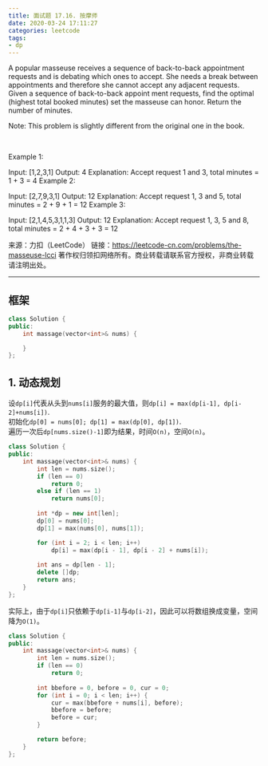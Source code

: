 ```yaml
---
title: 面试题 17.16. 按摩师
date: 2020-03-24 17:11:27
categories: leetcode
tags: 
- dp
---
```

A popular masseuse receives a sequence of back-to-back appointment requests and is debating which ones to accept. She needs a break between appointments and therefore she cannot accept any adjacent requests. Given a sequence of back-to-back appoint­ ment requests, find the optimal (highest total booked minutes) set the masseuse can honor. Return the number of minutes.

Note: This problem is slightly different from the original one in the book.

 

Example 1:

Input:  [1,2,3,1]
Output:  4
Explanation:  Accept request 1 and 3, total minutes = 1 + 3 = 4
Example 2:

Input:  [2,7,9,3,1]
Output:  12
Explanation:  Accept request 1, 3 and 5, total minutes = 2 + 9 + 1 = 12
Example 3:

Input:  [2,1,4,5,3,1,1,3]
Output:  12
Explanation:  Accept request 1, 3, 5 and 8, total minutes = 2 + 4 + 3 + 3 = 12

来源：力扣（LeetCode）
链接：https://leetcode-cn.com/problems/the-masseuse-lcci
著作权归领扣网络所有。商业转载请联系官方授权，非商业转载请注明出处。
_____________________________

## 框架
```cpp
class Solution {
public:
    int massage(vector<int>& nums) {

    }
};
```

## 1. 动态规划
设`dp[i]`代表从头到`nums[i]`服务的最大值，则`dp[i] = max(dp[i-1], dp[i-2]+nums[i])`.  
初始化`dp[0] = nums[0]; dp[1] = max(dp[0], dp[1])`.  
遍历一次后`dp[nums.size()-1]`即为结果，时间`O(n)`，空间`O(n)`。  
```cpp
class Solution {
public:
    int massage(vector<int>& nums) {
        int len = nums.size();
        if (len == 0)
            return 0;
        else if (len == 1)
            return nums[0];
        
        int *dp = new int[len];
        dp[0] = nums[0];
        dp[1] = max(nums[0], nums[1]);

        for (int i = 2; i < len; i++)
            dp[i] = max(dp[i - 1], dp[i - 2] + nums[i]);
        
        int ans = dp[len - 1];
        delete []dp;
        return ans;
    }
};
```

实际上，由于`dp[i]`只依赖于`dp[i-1]`与`dp[i-2]`，因此可以将数组换成变量，空间降为`O(1)`。  
```cpp
class Solution {
public:
    int massage(vector<int>& nums) {
        int len = nums.size();
        if (len == 0)
            return 0;
        
        int bbefore = 0, before = 0, cur = 0;
        for (int i = 0; i < len; i++) {
            cur = max(bbefore + nums[i], before);
            bbefore = before;
            before = cur;
        }

        return before;
    }
};
```
